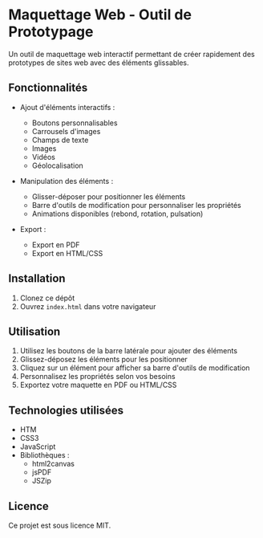 # Maquettage Web - Outil de Prototypage

Un outil de maquettage web interactif permettant de créer rapidement des prototypes de sites web avec des éléments glissables.

## Fonctionnalités

- Ajout d'éléments interactifs :
  - Boutons personnalisables
  - Carrousels d'images
  - Champs de texte
  - Images
  - Vidéos
  - Géolocalisation

- Manipulation des éléments :
  - Glisser-déposer pour positionner les éléments
  - Barre d'outils de modification pour personnaliser les propriétés
  - Animations disponibles (rebond, rotation, pulsation)

- Export :
  - Export en PDF
  - Export en HTML/CSS

## Installation

1. Clonez ce dépôt
2. Ouvrez `index.html` dans votre navigateur

## Utilisation

1. Utilisez les boutons de la barre latérale pour ajouter des éléments
2. Glissez-déposez les éléments pour les positionner
3. Cliquez sur un élément pour afficher sa barre d'outils de modification
4. Personnalisez les propriétés selon vos besoins
5. Exportez votre maquette en PDF ou HTML/CSS

## Technologies utilisées

- HTM
- CSS3
- JavaScript
- Bibliothèques :
  - html2canvas
  - jsPDF
  - JSZip

## Licence

Ce projet est sous licence MIT.

